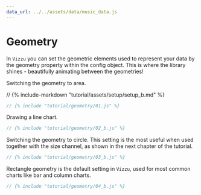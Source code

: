 ```yaml
---
data_url: ../../assets/data/music_data.js
---
```


# Geometry

In `Vizzu` you can set the geometric elements used to represent your data by the
geometry property within the config object. This is where the library shines -
beautifully animating between the geometries!

Switching the geometry to area.

<div id="tutorial_01"></div>

// {% include-markdown "tutorial/assets/setup/setup_b.md" %}

```javascript
// {% include "tutorial/geometry/01.js" %}
```

Drawing a line chart.

<div id="tutorial_02"></div>

```javascript
// {% include "tutorial/geometry/02_b.js" %}
```

Switching the geometry to circle. This setting is the most useful when used
together with the size channel, as shown in the next chapter of the tutorial.

<div id="tutorial_03"></div>

```javascript
// {% include "tutorial/geometry/03_b.js" %}
```

Rectangle geometry is the default setting in `Vizzu`, used for most common
charts like bar and column charts.

<div id="tutorial_04"></div>

```javascript
// {% include "tutorial/geometry/04_b.js" %}
```

<script src="../assets/snippet.js" config="../geometry/config.js"></script>
